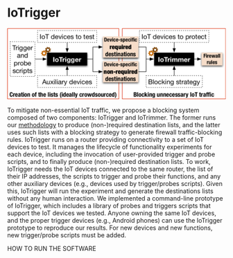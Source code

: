 # IoTrigger

<img src="https://raw.githubusercontent.com/IoTrim/iotrimlist/master/system.png" width="1000"/>

To mitigate non-essential IoT traffic, we propose a blocking system composed of two components: IoTrigger and IoTrimmer. The former runs our <a href="http://iotrim.net">methodology</a> to produce (non-)required destination lists, and the latter uses such lists with a blocking strategy to generate firewall traffic-blocking rules. 
IoTrigger runs on a router providing connectivity to a set of IoT devices to test. It manages the lifecycle of functionality experiments for each device, including the invocation of user-provided trigger and probe scripts, and to finally produce (non-)required destination lists. To work, IoTrigger needs the IoT devices connected to the same router, the list of their IP addresses, the scripts to trigger and probe their functions, and any other auxiliary devices (e.g., devices used by trigger/probes scripts). Given this, IoTrigger will run the experiment and generate the destinations lists without any human interaction. We implemented a command-line prototype of IoTrigger, which includes a library of probes and triggers scripts that support the IoT devices we tested. Anyone owning the same IoT devices, and the proper trigger devices (e.g., Android phones) can use the IoTrigger prototype to reproduce our results. For new devices and new functions, new trigger/probe scripts must be added.

HOW TO RUN THE SOFTWARE

